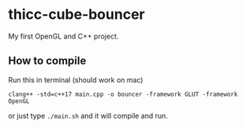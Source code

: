 # thicc-cube-bouncer
My first OpenGL and C++ project. 

## How to compile
Run this in terminal (should work on mac)

`clang++ -std=c++17 main.cpp -o bouncer -framework GLUT -framework OpenGL`

or just type `./main.sh` and it will compile and run.
